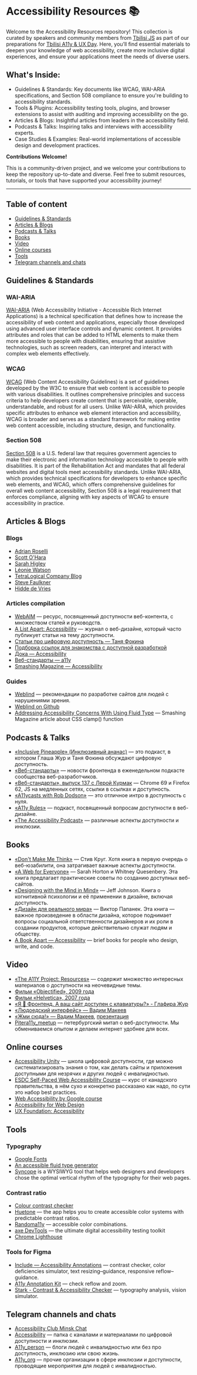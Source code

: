 # Accessibility Resources 📚

Welcome to the Accessibility Resources repository!
This collection is curated by speakers and community members from [Tbilisi JS](https://t.me/tbilisi_js_chat) as part of our preparations for [Tbilisi A11y & UX Day](https://t.me/tbilisi_js_chat/11974). Here, you’ll find essential materials to deepen your knowledge of web accessibility, create more inclusive digital experiences, and ensure your applications meet the needs of diverse users.

## What's Inside:

- Guidelines & Standards: Key documents like WCAG, WAI-ARIA specifications, and Section 508 compliance to ensure you're building to accessibility standards.
- Tools & Plugins: Accessibility testing tools, plugins, and browser extensions to assist with auditing and improving accessibility on the go.
- Articles & Blogs: Insightful articles from leaders in the accessibility field.
- Podcasts & Talks: Inspiring talks and interviews with accessibility experts.
- Case Studies & Examples: Real-world implementations of accessible design and development practices.

**Contributions Welcome!**

This is a community-driven project, and we welcome your contributions to keep the repository up-to-date and diverse. Feel free to submit resources, tutorials, or tools that have supported your accessibility journey!

---

## Table of content

- [Guidelines & Standards](#guidelines-&-standards)
- [Articles & Blogs](#articles-&-blogs)
- [Podcasts & Talks](#podcasts-&-Talks)
- [Books](#books)
- [Video](#video)
- [Online courses](#online-courses)
- [Tools](#tools)
- [Telegram channels and chats](#telegram-channels-and-chats)

## Guidelines & Standards

### WAI-ARIA

[WAI-ARIA](https://www.w3.org/WAI/standards-guidelines/aria/) (Web Accessibility Initiative - Accessible Rich Internet Applications) is a technical specification that defines how to increase the accessibility of web content and applications, especially those developed using advanced user interface controls and dynamic content. It provides attributes and roles that can be added to HTML elements to make them more accessible to people with disabilities, ensuring that assistive technologies, such as screen readers, can interpret and interact with complex web elements effectively.

### WCAG

[WCAG](https://www.w3.org/WAI/standards-guidelines/wcag/) (Web Content Accessibility Guidelines) is a set of guidelines developed by the W3C to ensure that web content is accessible to people with various disabilities. It outlines comprehensive principles and success criteria to help developers create content that is perceivable, operable, understandable, and robust for all users. Unlike WAI-ARIA, which provides specific attributes to enhance web element interaction and accessibility, WCAG is broader and serves as a standard framework for making entire web content accessible, including structure, design, and functionality.

### Section 508

[Section 508](https://www.section508.gov/) is a U.S. federal law that requires government agencies to make their electronic and information technology accessible to people with disabilities. It is part of the Rehabilitation Act and mandates that all federal websites and digital tools meet accessibility standards. Unlike WAI-ARIA, which provides technical specifications for developers to enhance specific web elements, and WCAG, which offers comprehensive guidelines for overall web content accessibility, Section 508 is a legal requirement that enforces compliance, aligning with key aspects of WCAG to ensure accessibility in practice.

## Articles & Blogs

### Blogs

- [Adrian Roselli](https://adrianroselli.com/posts)
- [Scott O'Hara](https://www.scottohara.me/writing/)
- [Sarah Higley](https://sarahmhigley.com/writing/)
- [Léonie Watson](https://tink.uk/)
- [TetraLogical Company Blog](https://tetralogical.com/blog/)
- [Steve Faulkner](https://html5accessibility.com/stuff/)
- [Hidde de Vries](https://hidde.blog/)

### Articles compilation

- [WebAIM](https://webaim.org/) — ресурс, посвященный доступности веб-контента, с множеством статей и руководств.
- [A List Apart: Accessibility](https://alistapart.com/blog/topic/accessibility/) — журнал о веб-дизайне, который часто публикует статьи на тему доступности.
- [Статьи про цифровую доступность — Таня Фокина](https://a11y-blog.dev/ru/)
- [Под­бор­ка ссы­лок для зна­ком­ства с до­ступ­ной раз­ра­бот­кой](https://web-standards.ru/articles/a11y-links/)
- [Дока — Accessibility](https://doka.guide/a11y/)
- [Веб-стандарты — a11y](https://web-standards.ru/articles/tags/a11y/)
- [Smashing Magazine — Accessibility](https://www.smashingmagazine.com/category/accessibility/)

### Guides

- [Weblind](https://weblind.ru/) — рекомендации по разработке сайтов для людей с нарушениями зрения.
- [Weblind on Github](https://github.com/web-standards-ru/weblind.ru/)
- [Addressing Accessibility Concerns With Using Fluid Type](https://www.smashingmagazine.com/2023/11/addressing-accessibility-concerns-fluid-type/) — Smashing Magazine article about CSS clamp() function

## Podcasts & Talks

- [«Inclusive Pineapple» (Инклюзивный ананас)](https://inclusivepineapple.github.io/) — это подкаст, в котором Глаша Жур и Таня Фокина обсуждают цифровую доступность.
- [«Веб-стандарты»](https://web-standards.ru/podcast/) — новости фронтенда в еженедельном подкасте сообщества веб-разработчиков.
- [«Веб-стандарты», выпуск 137 с Лерой Курмак](https://web-standards.ru/podcast/137/) — Chrome 69 и Firefox 62, JS на медленных сетях, ссылки в ссылках и доступность.
- [«A11ycasts with Rob Dodson»](https://www.youtube.com/playlist?list=PLNYkxOF6rcICWx0C9LVWWVqvHlYJyqw7g) — это отличное интро в доступность с нуля.
- [«A11y Rules»](https://a11yrules.com/) — подкаст, посвященный вопросам доступности в веб-дизайне.
- [«The Accessibility Podcast»](https://open.spotify.com/show/4SjgcZxSkOJdkiADJBvWbo) — различные аспекты доступности и инклюзии.

## Books

- [«Don't Make Me Think»](https://en.wikipedia.org/wiki/Don't_Make_Me_Think) — Стив Круг. 
Хотя книга в первую очередь о веб-юзабилити, она затрагивает важные аспекты доступности.
- [«A Web for Everyone»](https://books.google.ge/books/about/A_Web_for_Everyone.html?id=Dno3DwAAQBAJ&redir_esc=y) — Sarah Horton и Whitney Quesenbery.
Эта книга предлагает практические советы по созданию доступных веб-сайтов.
- [«Designing with the Mind in Mind»](https://books.google.ge/books/about/Designing_with_the_Mind_in_Mind.html?id=_dLVDwAAQBAJ&redir_esc=y) — Jeff Johnson. 
Книга о когнитивной психологии и её применении в дизайне, включая доступность.
- [«Дизайн для реального мира»](https://books.google.ge/books/about/Design_for_the_Real_World.html?id=gf5TAAAAMAAJ&redir_esc=y) — Виктор Папанек.
Эта книга — важное произведение в области дизайна, которое поднимает вопросы социальной ответственности дизайнеров и их роли в создании продуктов, которые действительно служат людям и обществу.
- [A Book Apart — Accessibility](https://abookapart.com/collections/accessibility) — brief books for people who design, write, and code.

## Video

- [«The A11Y Project: Resources»](https://www.a11yproject.com/resources/) — содержит множество интересных материалов о доступности на неочевидные темы.
- [Фильм «Objectified», 2009 года](https://www.hustwit.com/objectified)
- [Фильм «Helvetica», 2007 года](https://www.hustwit.com/helvetica)
- [«Я 💛 Фронтенд. А ваш сайт доступен с клавиатуры?» - Глафира Жур](https://youtu.be/SBNXPTwGnG8?si=qoL0xHy1NLQx3tmK)
- [«Людоедский интерфейс» — Вадим Макеев](https://youtu.be/KAK-WAb9vow?si=LFBoARSo2jmK-neK)
- [«Жми сюда!» — Вадим Макеев](https://youtu.be/MWJKwn_gKR4?si=5hwOtQ1ZB_VhscPO), [презентация](https://wsd.events/2012/06/23/pres/push-it/)
- [Pitera11y_meetup](https://youtube.com/playlist?list=PLTdS5E3zupkGg0FoMoWB5FD2tlBrSWUQB&si=PtpYZ3wx9CL1wbV8) — петербургский митап о веб-доступности. Мы обмениваемся опытом и делаем интернет удобнее для всех.

## Online courses

- [Accessibility Unity](https://accessibilityunity.com/) — школа цифровой доступности, где можно систематизировать знания о том, как делать сайты и приложения доступными для незрячих и других людей с инвалидностью.
- [ESDC Self-Paced Web Accessibility Course](https://bati-itao.github.io/learning/esdc-self-paced-web-accessibility-course/index.html) — курс от канадского правительства, в нём сухо и конкретно рассказано как надо, по сути это набор best practices.
- [Web Accessibility by Google course](https://www.udacity.com/course/web-accessibility--ud891)
- [Accessibility for Web Design](https://www.linkedin.com/learning/accessibility-for-web-design/welcome?u=2113185)
- [UX Foundation: Accessibility](https://www.linkedin.com/learning/ux-foundations-accessibility/welcome?u=2113185)

## Tools

### Typography

- [Google Fonts](https://fonts.google.com/)
- [An accessible fluid type generator](https://fluid.style/)
- [Syncope](https://nowodzinski.pl/syncope/) is a WYSIWYG tool that helps web designers and developers chose the optimal vertical rhythm of the typography for their web pages.

### Contrast ratio

- [Colour contrast checker](https://colourcontrast.cc/)
- [Huetone](https://huetone.ardov.me/) — the app helps you to create accessible color systems with predictable contrast ratios.
- [Randoma11y](https://randoma11y.com/) — accessible color combinations.
- [axe DevTools](https://www.deque.com/axe/devtools/) — the ultimate digital accessibility testing toolkit
- [Chrome Lighthouse](https://chromewebstore.google.com/detail/lighthouse/blipmdconlkpinefehnmjammfjpmpbjk)

### Tools for Figma

- [Include — Accessibility Annotations](https://www.figma.com/community/plugin/1208180794570801545/includeaccessibility-annotations) — contrast checker, color deficiencies simulator, text resizing–guidance, responsive reflow–guidance.
- [A11y Annotation Kit](https://www.figma.com/community/file/953682768192596304) — check reflow and zoom.
- [Stark - Contrast & Accessibility Checker](https://www.figma.com/community/plugin/732603254453395948/stark-contrast-accessibility-checker/) — typography analysis, vision simulator.

## Telegram channels and chats

- [Accessibility Club Minsk Chat](https://t.me/a11yminsk)
- [Accessibility](https://t.me/addlist/B9EakajXbENmMmJi) — папка с каналами и материалами по цифровой доступности и инклюзии.
- [A11y_person](https://t.me/addlist/7pl3InUi6wc5Y2U6) — блоги людей с инвалидностью или без про доступность, инклюзию или свою жизнь.
- [A11y_org](https://t.me/addlist/FfhMn7cnab44YWMy) — прочие организации в сфере инклюзии и доступности, проводящие мероприятия для людей с инвалидностью.
